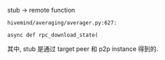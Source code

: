 stub -> remote function

```
hivemind/averaging/averager.py:627:

async def rpc_download_state(
```

其中, stub 是通过 target peer 和 p2p instance 得到的.

